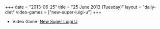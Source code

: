 +++
date = "2013-06-25"
title = "25 June 2013 (Tuesday)"
layout = "daily-diet"
video-games = ["new-super-luigi-u"]
+++

<ul>
<li class="entry Video Game">Video Game: <a href="/video-games/new-super-luigi-u">New Super Luigi U</a></li>
</ul>